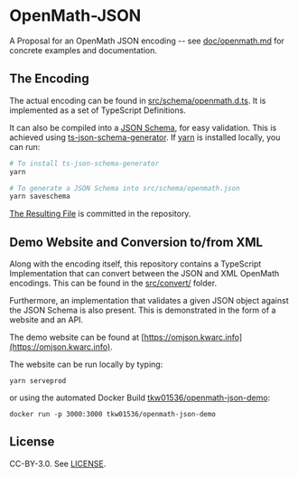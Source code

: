 # OpenMath-JSON

A Proposal for an OpenMath JSON encoding -- see [doc/openmath.md](doc/openmath.md) for concrete examples and documentation. 

## The Encoding

The actual encoding can be found in [src/schema/openmath.d.ts](src/schema//openmath.d.ts). 
It is implemented as a set of TypeScript Definitions.

It can also be compiled into a [JSON Schema](http://json-schema.org), for easy validation. 
This is achieved using [ts-json-schema-generator](https://github.com/vega/ts-json-schema-generator). 
If [yarn](https://yarnpkg.com/en/) is installed locally, you can run:

```bash
# To install ts-json-schema-generator
yarn

# To generate a JSON Schema into src/schema/openmath.json
yarn saveschema
```

[The Resulting File](src/schema/openmath.json) is committed in the repository. 

## Demo Website and Conversion to/from XML

Along with the encoding itself, this repository contains a TypeScript Implementation that can convert between the JSON and XML OpenMath encodings. 
This can be found in the [src/convert/](src/convert) folder. 

Furthermore, an implementation that validates a given JSON object against the JSON Schema is also present. 
This is demonstrated in the form of a website and an API. 

The demo website can be found at [https://omjson.kwarc.info](https://omjson.kwarc.info). 

The website can be run locally by typing:

```
yarn serveprod
```

or using the automated Docker Build [tkw01536/openmath-json-demo](https://hub.docker.com/r/tkw01536/openmath-json-demo/):

```
docker run -p 3000:3000 tkw01536/openmath-json-demo
```

## License

CC-BY-3.0. See [LICENSE](LICENSE). 